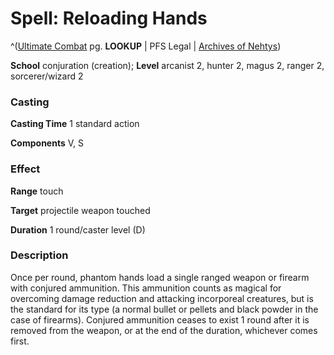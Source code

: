 # Spell: Reloading Hands

^([Ultimate Combat][ss-reloading-hands] pg. **LOOKUP** | PFS Legal | [Archives of Nehtys][sn-reloading-hands])

**School** conjuration (creation); **Level** arcanist 2, hunter 2, magus 2, ranger 2, sorcerer/wizard 2

### Casting

**Casting Time** 1 standard action  

**Components** V, S

### Effect

**Range** touch  

**Target** projectile weapon touched  

**Duration** 1 round/caster level (D)

### Description

Once per round, phantom hands load a single ranged weapon or firearm with conjured ammunition. This ammunition counts as magical for overcoming damage reduction and attacking incorporeal creatures, but is the standard for its type (a normal bullet or pellets and black powder in the case of firearms). Conjured ammunition ceases to exist 1 round after it is removed from the weapon, or at the end of the duration, whichever comes first.

[ss-reloading-hands]: http://paizo.com/pathfinderRPG/v57
[sn-reloading-hands]: http://www.archivesofnethys.com/SpellDisplay.aspx?ItemName=Reloading%20Hands